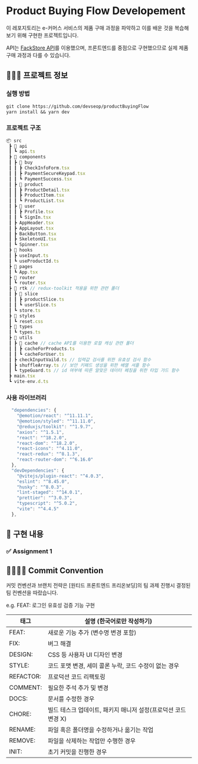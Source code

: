 # Product Buying Flow Developement

이 레포지토리는 e-커머스 서비스의 제품 구매 과정을 파악하고 이를 배운 것을 복습해보기 위해 구현한 프로젝트입니다.

API는 [FackStore API](https://fakestoreapi.com/)를 이용했으며, 프론트엔드를 중점으로 구현했으므로 실제 제품 구매 과정과 다를 수 있습니다.

## 🧑🏻‍💻 프로젝트 정보

### 실행 방법

```markdown
git clone https://github.com/devseop/productBuyingFlow
yarn install && yarn dev
```

### 프로젝트 구조

```javascript
📦 src
 ┣ 📂 api
 ┃ ┗ api.ts
 ┣ 📂 components
 ┃ ┣ 📂 buy
 ┃ ┃ ┣ CheckInfoForm.tsx
 ┃ ┃ ┣ PaymentSecureKeypad.tsx
 ┃ ┃ ┗ PaymentSuccess.tsx
 ┃ ┣ 📂 product
 ┃ ┃ ┣ ProductDetail.tsx
 ┃ ┃ ┣ ProductItem.tsx
 ┃ ┃ ┗ ProductList.tsx
 ┃ ┣ 📂 user
 ┃ ┃ ┣ Profile.tsx
 ┃ ┃ ┗ SignIn.tsx
 ┃ ┣ AppHeader.tsx
 ┃ ┣ AppLayout.tsx
 ┃ ┣ BackButton.tsx
 ┃ ┣ SkeletonUI.tsx
 ┃ ┗ Spinner.tsx
 ┣ 📂 hooks
 ┃ ┣ useInput.ts
 ┃ ┗ useProductId.ts
 ┣ 📂 pages
 ┃ ┗ App.tsx
 ┣ 📂 router
 ┃ ┗ router.tsx
 ┣ 📂 rtk // redux-toolkit 적용을 위한 관련 폴더
 ┃ ┣ 📂 slice
 ┃ ┃ ┣ productSlice.ts
 ┃ ┃ ┗ userSlice.ts
 ┃ ┗ store.ts
 ┣ 📂 styles
 ┃ ┗ reset.css
 ┣ 📂 types
 ┃ ┗ types.ts
 ┣ 📂 utils
 ┃ ┣ 📂 cache // cache API를 이용한 로컬 캐싱 관련 폴더
 ┃ ┃ ┣ cacheForProducts.ts
 ┃ ┃ ┗ cacheForUser.ts
 ┃ ┣ checkInputVaild.ts // 입력값 검사를 위한 유효성 검사 함수
 ┃ ┣ shuffleArray.ts // 보안 키패드 생성을 위한 배열 셔플 함수
 ┃ ┗ typeGuard.ts // id 여부에 따른 알맞은 데이터 페칭을 위한 타입 가드 함수
 ┣ main.tsx
 ┗ vite-env.d.ts
```

### 사용 라이브러리

```javascript
  "dependencies": {
    "@emotion/react": "^11.11.1",
    "@emotion/styled": "^11.11.0",
    "@reduxjs/toolkit": "^1.9.7",
    "axios": "^1.5.1",
    "react": "^18.2.0",
    "react-dom": "^18.2.0",
    "react-icons": "^4.11.0",
    "react-redux": "^8.1.3",
    "react-router-dom": "^6.16.0"
  },
  "devDependencies": {
    "@vitejs/plugin-react": "^4.0.3",
    "eslint": "^8.45.0",
    "husky": "^8.0.3",
    "lint-staged": "^14.0.1",
    "prettier": "^3.0.3",
    "typescript": "^5.0.2",
    "vite": "^4.4.5"
  },

```

## 📝 구현 내용

### ✅ Assignment 1

## 🫱🏻‍🫲🏿 Commit Convention

커밋 컨벤션과 브랜치 전략은 [원티드 프론트엔드 프리온보딩]의 팀 과제 진행시 결정된 팀 컨벤션을 따랐습니다.

e.g. FEAT: 로그인 유효성 검증 기능 구현

| 태그      | 설명 (한국어로만 작성하기)                                     |
| --------- | -------------------------------------------------------------- |
| FEAT:     | 새로운 기능 추가 (변수명 변경 포함)                            |
| FIX:      | 버그 해결                                                      |
| DESIGN:   | CSS 등 사용자 UI 디자인 변경                                   |
| STYLE:    | 코드 포맷 변경, 세미 콜론 누락, 코드 수정이 없는 경우          |
| REFACTOR: | 프로덕션 코드 리팩토링                                         |
| COMMENT:  | 필요한 주석 추가 및 변경                                       |
| DOCS:     | 문서를 수정한 경우                                             |
| CHORE:    | 빌드 테스크 업데이트, 패키지 매니저 설정(프로덕션 코드 변경 X) |
| RENAME:   | 파일 혹은 폴더명을 수정하거나 옮기는 작업                      |
| REMOVE:   | 파일을 삭제하는 작업만 수행한 경우                             |
| INIT:     | 초기 커밋을 진행한 경우                                        |
